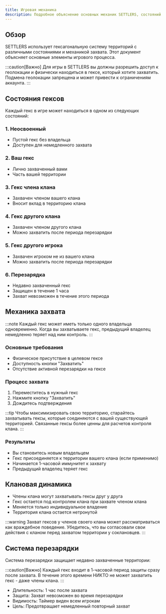```yaml
---
title: Игровая механика
description: Подробное объяснение основных механик SETTLERS, состояний гексов и системы захвата.
---
```


## Обзор

SETTLERS использует гексагональную систему территорий с различными состояниями и механикой захвата. Этот документ объясняет основные элементы игрового процесса.

:::caution[Важно]
Для игры в SETTLERS вы должны разрешить доступ к геолокации и физически находиться в гексе, который хотите захватить. Подмена геолокации запрещена и может привести к ограничениям аккаунта.
:::

## Состояния гексов

Каждый гекс в игре может находиться в одном из следующих состояний:

### 1. Неосвоенный
- Пустой гекс без владельца
- Доступен для немедленного захвата

### 2. Ваш гекс
- Лично захваченный вами
- Часть вашей территории

### 3. Гекс члена клана
- Захвачен членом вашего клана
- Вносит вклад в территорию клана

### 4. Гекс другого клана
- Захвачен членом другого клана
- Можно захватить после периода перезарядки

### 5. Гекс другого игрока
- Захвачен игроком не из вашего клана
- Можно захватить после периода перезарядки

### 6. Перезарядка
- Недавно захваченный гекс
- Защищен в течение 1 часа
- Захват невозможен в течение этого периода

## Механика захвата

:::note
Каждый гекс может иметь только одного владельца одновременно. Когда вы захватываете гекс, предыдущий владелец немедленно теряет над ним контроль.
:::

### Основные требования
- Физическое присутствие в целевом гексе
- Доступность кнопки "Захватить"
- Отсутствие активной перезарядки на гексе

### Процесс захвата
1. Переместитесь в нужный гекс
2. Нажмите кнопку "Захватить"
3. Дождитесь подтверждения

:::tip
Чтобы максимизировать свою территорию, старайтесь захватывать гексы, которые соединяются с вашей существующей территорией. Связанные гексы более ценны для расчетов контроля клана.
:::

### Результаты
- Вы становитесь новым владельцем
- Гекс присоединяется к территории вашего клана (если применимо)
- Начинается 1-часовой иммунитет к захвату
- Предыдущий владелец теряет гекс

## Клановая динамика

- Члены клана могут захватывать гексы друг у друга
- Гекс остается под контролем клана при захвате членом клана
- Меняется только индивидуальное владение
- Территория клана остается нетронутой

:::warning
Захват гексов у членов своего клана может рассматриваться как враждебное поведение. Убедитесь, что вы согласовали свои действия с кланом перед захватом территории у соклановцев.
:::

## Система перезарядки

Система перезарядки защищает недавно захваченные территории:

:::caution[Важно]
Каждый гекс входит в 1-часовой период защиты сразу после захвата. В течение этого времени НИКТО не может захватить гекс - даже члены клана.
:::

- Длительность: 1 час после захвата
- Защита: Захват невозможен во время перезарядки
- Видимость: Таймер виден всем игрокам
- Цель: Предотвращает немедленный повторный захват 
